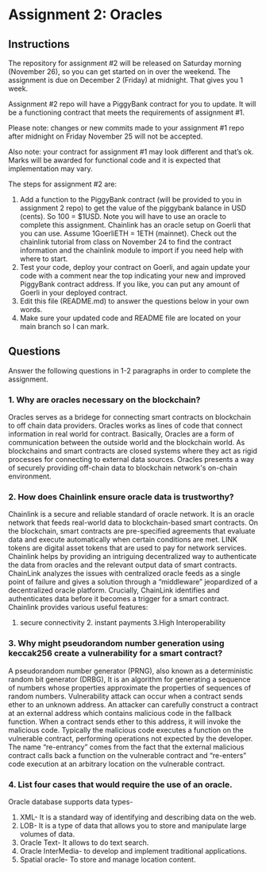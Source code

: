 # Assignment 2: Oracles

## Instructions 

The repository for assignment #2 will be released on Saturday morning (November 26), so you can get started on in over the weekend. The assignment is due on December 2 (Friday) at midnight. That gives you 1 week. 

Assignment #2 repo will have a PiggyBank contract for you to update. It will be a functioning contract that meets the requirements of assignment #1.

Please note: changes or new commits made to your assignment #1 repo after midnight on Friday November 25 will not be accepted.

Also note: your contract for assignment #1 may look different and that’s ok. Marks will be awarded for functional code and it is expected that implementation may vary.

The steps for assignment #2 are:

1.	Add a function to the PiggyBank contract (will be provided to you in assignment 2 repo) to get the value of the piggybank balance in USD (cents). So 100 = $1USD. Note you will have to use an oracle to complete this assignment. Chainlink has an oracle setup on Goerli that you can use. Assume 1GoerliETH = 1ETH (mainnet). Check out the chainlink tutorial from class on November 24 to find the contract information and the chainlink module to import if you need help with where to start. 
2.	Test your code, deploy your contract on Goerli, and again update your code with a comment near the top indicating your new and improved PiggyBank contract address. If you like, you can put any amount of Goerli in your deployed contract.
3.	Edit this file (README.md) to answer the questions below in your own words. 
4.	Make sure your updated code and README file are located on your main branch so I can mark. 

## Questions

Answer the following questions in 1-2 paragraphs in order to complete the assignment. 

### 1. Why are oracles necessary on the blockchain?

Oracles serves as a bridege for connecting smart contracts on blockchain to off chain data providers. Oracles works as lines of code that connect information in real world for contract. Basically, Oracles are a form of communication between the outside world and the blockchain world. As blockchains and smart contracts are closed systems where they act as rigid processes for connecting to external data sources. Oracles presents a way of securely providing off-chain data to blockchain network's on-chain environment.


### 2. How does Chainlink ensure oracle data is trustworthy? 

Chainlink is a secure and reliable standard of oracle network. It is an oracle network that feeds real-world data to blockchain-based smart contracts. On the blockchain, smart contracts are pre-specified agreements that evaluate data and execute automatically when certain conditions are met. LINK tokens are digital asset tokens that are used to pay for network services. Chainlink helps by providing an intriguing decentralized way to authenticate the data from oracles and the relevant output data of smart contracts. ChainLink analyzes the issues with centralized oracle feeds as a single point of failure and gives a solution through a “middleware” jeopardized of a decentralized oracle platform. Crucially, ChainLink identifies and authenticates data before it becomes a trigger for a smart contract. Chainlink provides various useful features:
1. secure connectivity 2. instant payments 3.High Interoperability 


### 3. Why might pseudorandom number generation using keccak256 create a vulnerability for a smart contract? 
A pseudorandom number generator (PRNG), also known as a deterministic random bit generator (DRBG), It is an algorithm for generating a sequence of numbers whose properties approximate the properties of sequences of random numbers. 
Vulnerability attack can occur when a contract sends ether to an unknown address. An attacker can carefully construct a contract at an external address which contains malicious code in the fallback function. When a contract sends ether to this address, it will invoke the malicious code. Typically the malicious code executes a function on the vulnerable contract, performing operations not expected by the developer. The name “re-entrancy” comes from the fact that the external malicious contract calls back a function on the vulnerable contract and “re-enters” code execution at an arbitrary location on the vulnerable contract. 


### 4. List four cases that would require the use of an oracle. 
Oracle database supports data types- 
1. XML- It is a standard way of identifying and describing data on the web. 
2. LOB- It is a type of data that allows you to store and manipulate large volumes of data. 
3. Oracle Text- It allows to do text search. 
4. Oracle InterMedia- to develop and implement traditional applications.
5. Spatial oracle- To store and manage location content. 


